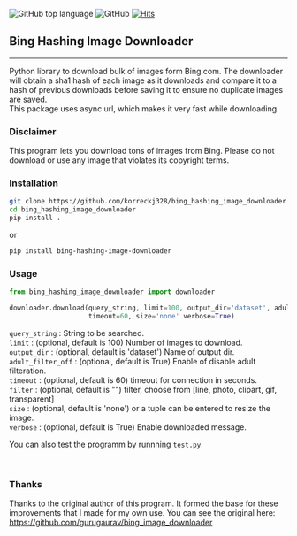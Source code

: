 ![GitHub top language](https://img.shields.io/github/languages/top/korreckj328/bing_hashing_image_downloader)
![GitHub](https://img.shields.io/github/license/korreckj328/bing_hashing_image_downloader)
[![Hits](https://hits.seeyoufarm.com/api/count/incr/badge.svg?url=https%3A%2F%2Fgithub.com%2Fkorreckj328%2Fbing_hashing_image_downloader&count_bg=%2379C83D&title_bg=%23555555&icon=&icon_color=%23E7E7E7&title=hits&edge_flat=false)](https://hits.seeyoufarm.com)

## Bing Hashing Image Downloader
<hr>

Python library to download bulk of images form Bing.com.
The downloader will obtain a sha1 hash of each image as it downloads and compare it to a hash of previous
downloads before saving it to ensure no duplicate images are saved.  
This package uses async url, which makes it very fast while downloading.<br/>


### Disclaimer<br />

This program lets you download tons of images from Bing.
Please do not download or use any image that violates its copyright terms. 

### Installation <br />

```bash
git clone https://github.com/korreckj328/bing_hashing_image_downloader
cd bing_hashing_image_downloader
pip install .
```

or 
```bash
pip install bing-hashing-image-downloader
```

### Usage <br />

```python
from bing_hashing_image_downloader import downloader

downloader.download(query_string, limit=100, output_dir='dataset', adult_filter_off=True,
                    timeout=60, size='none' verbose=True)
```

`query_string` : String to be searched.<br />
`limit` : (optional, default is 100) Number of images to download.<br />
`output_dir` : (optional, default is 'dataset') Name of output dir.<br />
`adult_filter_off` : (optional, default is True) Enable of disable adult filteration.<br />
`timeout` : (optional, default is 60) timeout for connection in seconds.<br />
`filter` : (optional, default is "") filter, choose from [line, photo, clipart, gif, transparent]<br />
`size` : (optional, default is 'none') or a tuple can be entered to resize the image.<br />
`verbose` : (optional, default is True) Enable downloaded message.<br />


You can also test the programm by runnning `test.py`


</br>


### Thanks
Thanks to the original author of this program.  It formed the base for these improvements that I made for my
own use.  You can see the original here: https://github.com/gurugaurav/bing_image_downloader <br />



